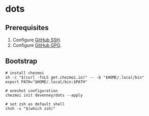# dots

## Prerequisites

1. Configure [GitHub SSH](https://docs.github.com/en/authentication/connecting-to-github-with-ssh/generating-a-new-ssh-key-and-adding-it-to-the-ssh-agent).
1. Configure [GitHub GPG](https://docs.github.com/en/authentication/managing-commit-signature-verification/generating-a-new-gpg-key).


## Bootstrap

```
# install chezmoi
sh -c "$(curl -fsLS get.chezmoi.io)" -- -b "$HOME/.local/bin"
export PATH="$HOME/.local/bin:$PATH"

# oneshot configuration 
chezmoi init devenney/dots --apply

# set zsh as default shell
chsh -s "$(which zsh)"
```

